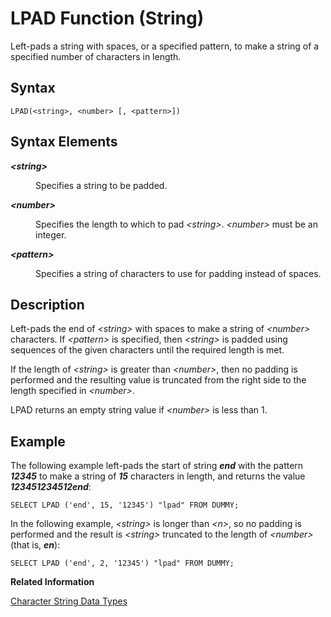 <!-- loio20e40bdb75191014bc66f14fa7a3d769 -->

# LPAD Function \(String\)

Left-pads a string with spaces, or a specified pattern, to make a string of a specified number of characters in length.



<a name="loio20e40bdb75191014bc66f14fa7a3d769__sql_function_lpad_1sql_function_lpad_syntax"/>

## Syntax

```
LPAD(<string>, <number> [, <pattern>])
```



## Syntax Elements


<dl>
<dt><b>

*<string\>*

</b></dt>
<dd>

Specifies a string to be padded.



</dd><dt><b>

*<number\>*

</b></dt>
<dd>

Specifies the length to which to pad *<string\>*. *<number\>* must be an integer.



</dd><dt><b>

*<pattern\>*

</b></dt>
<dd>

Specifies a string of characters to use for padding instead of spaces.



</dd>
</dl>



<a name="loio20e40bdb75191014bc66f14fa7a3d769__sql_function_lpad_1sql_function_lpad_description"/>

## Description

Left-pads the end of *<string\>* with spaces to make a string of *<number\>* characters. If *<pattern\>* is specified, then *<string\>* is padded using sequences of the given characters until the required length is met.

If the length of *<string\>* is greater than *<number\>*, then no padding is performed and the resulting value is truncated from the right side to the length specified in *<number\>*.

LPAD returns an empty string value if *<number\>* is less than 1.



<a name="loio20e40bdb75191014bc66f14fa7a3d769__sql_function_lpad_1sql_function_lpad_examples"/>

## Example

The following example left-pads the start of string ***end*** with the pattern ***12345*** to make a string of ***15*** characters in length, and returns the value ***123451234512end***:

```
SELECT LPAD ('end', 15, '12345') "lpad" FROM DUMMY;
```

In the following example, *<string\>* is longer than *<n\>*, so no padding is performed and the result is *<string\>* truncated to the length of *<number\>* \(that is, ***en***\):

```
SELECT LPAD ('end', 2, '12345') "lpad" FROM DUMMY;
```

**Related Information**  


[Character String Data Types](../character-string-data-types-a33f788.md "Character string data types are used to store values that contain character strings.")

